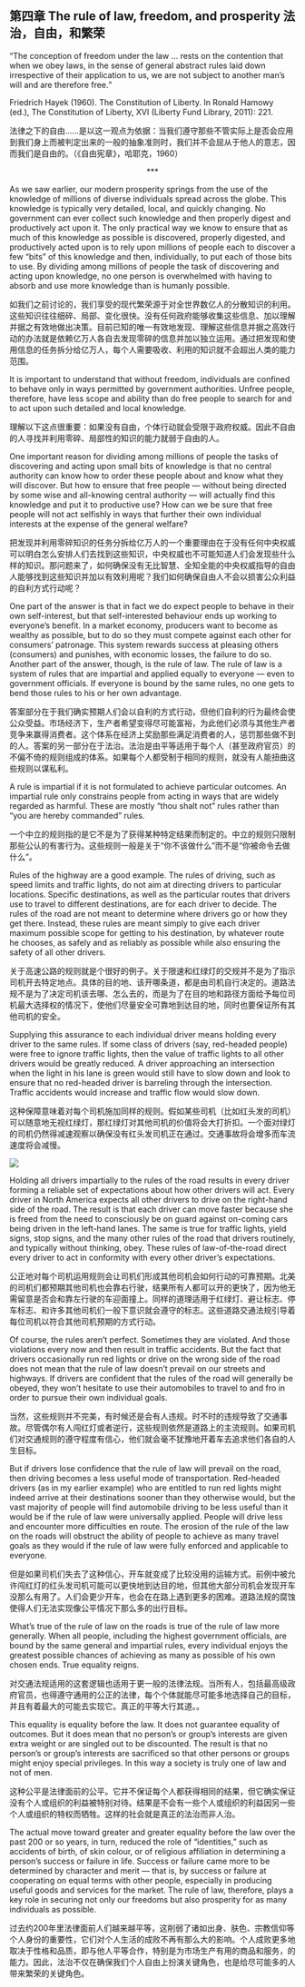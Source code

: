 <html>
<head>
<meta http-equiv="Content-Type" content="text/html; charset=utf-8" />
    <title>The Essential Hayek 翻译</title>
</head>
<body>
<h2>第四章 The rule of law, freedom, and prosperity 法治，自由，和繁荣</h2>
<q>The conception of freedom under the law ... rests on the contention that when we obey laws, in the sense of general abstract rules laid down irrespective of their application to us, we are not subject to another man’s will and are therefore free.</q>

<p>Friedrich Hayek (1960). The Constitution of Liberty.
In Ronald Hamowy (ed.), The Constitution of Liberty, XVI
(Liberty Fund Library, 2011): 221.</p>

<p>法律之下的自由……是以这一观点为依据：当我们遵守那些不管实际上是否会应用到我们身上而被判定出来的一般的抽象准则时，我们并不会屈从于他人的意志，因而我们是自由的。（《自由宪章》，哈耶克，1960）</p>

<p align="center">***</p>


<p>As we saw earlier, our modern prosperity springs from the use of the knowledge of millions of diverse individuals spread across the globe. This knowledge is typically very detailed, local, and quickly changing. No government can ever collect such knowledge and then properly digest and productively act upon it. The only practical way we know to ensure that as much of this knowledge as possible is discovered, properly digested, and productively acted upon is to rely upon millions of people each to discover a few “bits” of this knowledge and then, individually, to put each of those bits to use. By dividing among millions of people the task of discovering and acting upon knowledge, no one person is overwhelmed with having to absorb and use more knowledge than is humanly possible.</p>

<p>如我们之前讨论的，我们享受的现代繁荣源于对全世界数亿人的分散知识的利用。这些知识往往细碎、局部、变化很快。没有任何政府能够收集这些信息、加以理解并据之有效地做出决策。目前已知的唯一有效地发现、理解这些信息并据之高效行动的办法就是依赖亿万人各自去发现零碎的信息并加以独立运用。通过把发现和使用信息的任务拆分给亿万人，每个人需要吸收、利用的知识就不会超出人类的能力范围。</p>

<p>It is important to understand that without freedom, individuals are confined to behave only in ways permitted by government authorities. Unfree people, therefore, have less scope and ability than do free people to search for and to act upon such detailed and local knowledge.</p>

<p>理解以下这点很重要：如果没有自由，个体行动就会受限于政府权威。因此不自由的人寻找并利用零碎、局部性的知识的能力就弱于自由的人。</p>

<p>One important reason for dividing among millions of people the tasks of discovering and acting upon small bits of knowledge is that no central authority can know how to order these people about and know what they will discover. But how to ensure that free people — without being directed by some wise and all-knowing central authority — will actually find this knowledge and put it to productive use? How can we be sure that free people will not act selfishly in ways that further their own individual interests at the expense of the general welfare?</p>

<p>把发现并利用零碎知识的任务分拆给亿万人的一个重要理由在于没有任何中央权威可以明白怎么安排人们去找到这些知识，中央权威也不可能知道人们会发现些什么样的知识。那问题来了，如何确保没有无比智慧、全知全能的中央权威指导的自由人能够找到这些知识并加以有效利用呢？我们如何确保自由人不会以损害公众利益的自利方式行动呢？</p>

<p>One part of the answer is that in fact we do expect people to behave in their own self-interest, but that self-interested behaviour ends up working to everyone’s benefit. In a market economy, producers want to become as wealthy as possible, but to do so they must compete against each other for consumers’ patronage. This system rewards success at pleasing others (consumers) and punishes, with economic losses, the failure to do so. Another part of the answer, though, is the rule of law. The rule of law is a system of rules that are impartial and applied equally to everyone — even to government officials. If everyone is bound by the same rules, no one gets to bend those rules to his or her own advantage.</p>

<p>答案部分在于我们确实预期人们会以自利的方式行动，但他们自利的行为最终会使公众受益。市场经济下，生产者希望变得尽可能富裕，为此他们必须与其他生产者竞争来赢得消费者。这个体系在经济上奖励那些满足消费者的人，惩罚那些做不到的人。答案的另一部分在于法治。法治是由平等适用于每个人（甚至政府官员）的不偏不倚的规则组成的体系。如果每个人都受制于相同的规则，就没有人能扭曲这些规则以谋私利。</p>

<p>A rule is impartial if it is not formulated to achieve particular outcomes. An impartial rule only constrains people from acting in ways that are widely regarded as harmful. These are mostly “thou shalt not” rules rather than “you are hereby commanded” rules.</p>

<p>一个中立的规则指的是它不是为了获得某种特定结果而制定的。中立的规则只限制那些公认的有害行为。这些规则一般是关于“你不该做什么”而不是“你被命令去做什么”。</p>

<p>Rules of the highway are a good example. The rules of driving, such as speed limits and traffic lights, do not aim at directing drivers to particular locations. Specific destinations, as well as the particular routes that drivers use to travel to different destinations, are for each driver to decide. The rules of the road are not meant to determine where drivers go or how they get there. Instead, these rules are meant simply to give each driver maximum possible scope for getting to his destination, by whatever route he chooses, as safely and as reliably as possible while also ensuring the safety of all other drivers.</p>

<p>关于高速公路的规则就是个很好的例子。关于限速和红绿灯的交规并不是为了指示司机开去特定地点。具体的目的地、该开哪条道，都是由司机自行决定的。道路法规不是为了决定司机该去哪、怎么去的，而是为了在目的地和路径方面给予每位司机最大选择权的情况下，使他们尽量安全可靠地到达目的地，同时也要保证所有其他司机的安全。</p>

<p>Supplying this assurance to each individual driver means holding every driver to the same rules. If some class of drivers (say, red-headed people) were free to ignore traffic lights, then the value of traffic lights to all other drivers would be greatly reduced. A driver approaching an intersection when the light in his lane is green would still have to slow down and look to ensure that no red-headed driver is barreling through the intersection. Traffic accidents would increase and traffic flow would slow down.</p>

<p>这种保障意味着对每个司机施加同样的规则。假如某些司机（比如红头发的司机）可以随意地无视红绿灯，那红绿灯对其他司机的价值将会大打折扣。一个面对绿灯的司机仍然得减速观察以确保没有红头发司机正在通过。交通事故将会增多而车流速度将会减慢。</p>

<img src="Images/4_1.jpg">

<p>Holding all drivers impartially to the rules of the road results in every driver forming a reliable set of expectations about how other drivers will act. Every driver in North America expects all other drivers to drive on the right-hand side of the road. The result is that each driver can move faster because she is freed from the need to consciously be on guard against on-coming cars being driven in the left-hand lanes. The same is true for traffic lights, yield signs, stop signs, and the many other rules of the road that drivers routinely, and typically without thinking, obey. These rules of law-of-the-road direct every driver to act in conformity with every other driver’s expectations.</p>

<p>公正地对每个司机运用规则会让司机们形成其他司机会如何行动的可靠预期。北美的司机们都预期其他司机也会靠右行驶，结果所有人都可以开的更快了，因为他无需留意是否会和靠左行驶的车迎面撞上。同样的道理适用于红绿灯、避让标志、停车标志、和许多其他司机们一般下意识就会遵守的标志。这些道路交通法规引导着每位司机以符合其他司机预期的方式行动。</p>

<p>Of course, the rules aren’t perfect. Sometimes they are violated. And those violations every now and then result in traffic accidents. But the fact that drivers occasionally run red lights or drive on the wrong side of the road does not mean that the rule of law doesn’t prevail on our streets and highways. If drivers are confident that the rules of the road will generally be obeyed, they won’t hesitate to use their automobiles to travel to and fro in order to pursue their own individual goals.</p>

<p>当然，这些规则并不完美，有时候还是会有人违规。时不时的违规导致了交通事故。尽管偶尔有人闯红灯或者逆行，这些规则依然是道路上的主流规则。如果司机们对交通规则的遵守程度有信心，他们就会毫不犹豫地开着车去追求他们各自的人生目标。</p>

<p>But if drivers lose confidence that the rule of law will prevail on the road, then driving becomes a less useful mode of transportation. Red-headed drivers (as in my earlier example) who are entitled to run red lights might indeed arrive at their destinations sooner than they otherwise would, but the vast majority of people will find automobile driving to be less useful than it would be if the rule of law were universally applied. People will drive less and encounter more difficulties en route. The erosion of the rule of the law on the roads will obstruct the ability of people to achieve as many travel goals as they would if the rule of law were fully enforced and applicable to everyone.</p>

<p>但是如果司机们失去了这种信心，开车就变成了比较没用的运输方式。前例中被允许闯红灯的红头发司机可能可以更快地到达目的地，但其他大部分司机会发现开车没那么有用了。人们会更少开车，也会在在路上遇到更多的困难。道路法规的腐蚀使得人们无法实现像公平情况下那么多的出行目标。</p>

<p>What’s true of the rule of law on the roads is true of the rule of law more generally. When all people, including the highest government officials, are bound by the same general and impartial rules, every individual enjoys the greatest possible chances of achieving as many as possible of his own chosen ends. True equality reigns.</p>

<p>对交通法规适用的这套逻辑也适用于更一般的法律法规。当所有人，包括最高级政府官员，也得遵守通用的公正的法律，每个个体就能尽可能多地选择自己的目标，并且有着最大的可能去实现它。真正的平等大行其道。。</p>

<p>This equality is equality before the law. It does not guarantee equality of outcomes. But it does mean that no person’s or group’s interests are given extra weight or are singled out to be discounted. The result is that no person’s or group’s interests are sacrificed so that other persons or groups might enjoy special privileges. In this way a society is truly one of law and not of men.</p>

<p>这种公平是法律面前的公平。它并不保证每个人都获得相同的结果，但它确实保证没有个人或组织的利益被特别对待。结果是不会有一些个人或组织的利益因另一些个人或组织的特权而牺牲。这样的社会就是真正的法治而非人治。</p>

<p>The actual move toward greater and greater equality before the law over the past 200 or so years, in turn, reduced the role of “identities,” such as accidents of birth, of skin colour, or of religious affiliation in determining a person’s success or failure in life. Success or failure came more to be determined by character and merit — that is, by success or failure at cooperating on equal terms with other people, especially in producing useful goods and services for the market. The rule of law, therefore, plays a key role in securing not only our freedoms but also prosperity for as many individuals as possible.</p>

<p>过去约200年里法律面前人们越来越平等，这削弱了诸如出身、肤色、宗教信仰等个人身份的重要性，它们对个人生活的成败不再有那么大的影响。个人成败更多地取决于性格和品质，即与他人平等合作，特别是为市场生产有用的商品和服务，的能力。因此，法治不仅在确保我们个人自由上扮演关键角色，也是给尽可能多的人带来繁荣的关键角色。</p>
</body>
</html>
